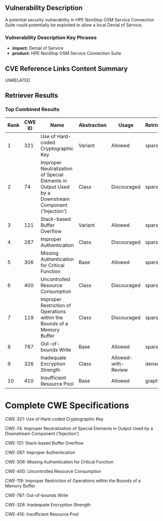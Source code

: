 ## Vulnerability Description
A potential security vulnerability in HPE NonStop OSM Service Connection Suite could potentially be exploited to allow a local Denial of Service.

### Vulnerability Description Key Phrases
- **impact:** Denial of Service
- **product:** HPE NonStop OSM Service Connection Suite

## CVE Reference Links Content Summary
UNRELATED

## Retriever Results

### Top Combined Results

| Rank | CWE ID | Name | Abstraction | Usage  | Retrievers | Individual Scores |
|------|--------|------|-------------|-------|------------|-------------------|
| 1 | 321 | Use of Hard-coded Cryptographic Key | Variant | Allowed | sparse | 0.039 |
| 2 | 74 | Improper Neutralization of Special Elements in Output Used by a Downstream Component ('Injection') | Class | Discouraged | sparse | 0.038 |
| 3 | 121 | Stack-based Buffer Overflow | Variant | Allowed | sparse | 0.037 |
| 4 | 287 | Improper Authentication | Class | Discouraged | sparse | 0.036 |
| 5 | 306 | Missing Authentication for Critical Function | Base | Allowed | sparse | 0.036 |
| 6 | 400 | Uncontrolled Resource Consumption | Class | Discouraged | sparse | 0.036 |
| 7 | 119 | Improper Restriction of Operations within the Bounds of a Memory Buffer | Class | Discouraged | sparse | 0.036 |
| 8 | 787 | Out-of-bounds Write | Base | Allowed | sparse | 0.036 |
| 9 | 326 | Inadequate Encryption Strength | Class | Allowed-with-Review | dense | 0.528 |
| 10 | 410 | Insufficient Resource Pool | Base | Allowed | graph | 0.003 |



# Complete CWE Specifications

CWE-321: Use of Hard-coded Cryptographic Key

CWE-74: Improper Neutralization of Special Elements in Output Used by a Downstream Component ('Injection')

CWE-121: Stack-based Buffer Overflow

CWE-287: Improper Authentication

CWE-306: Missing Authentication for Critical Function

CWE-400: Uncontrolled Resource Consumption

CWE-119: Improper Restriction of Operations within the Bounds of a Memory Buffer

CWE-787: Out-of-bounds Write

CWE-326: Inadequate Encryption Strength

CWE-410: Insufficient Resource Pool